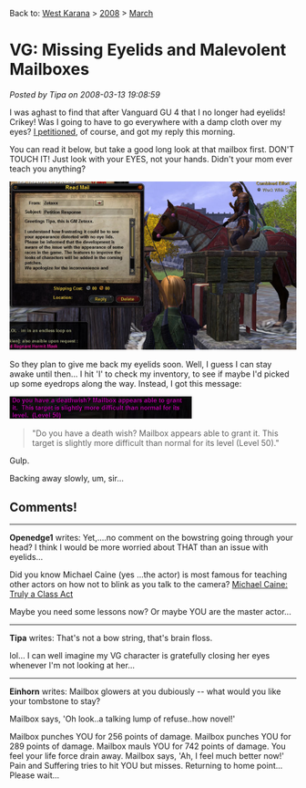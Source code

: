 Back to: [West Karana](/posts/westkarana.md) > [2008](/posts/2008/westkarana.md) > [March](./westkarana.md)
# VG: Missing Eyelids and Malevolent Mailboxes

*Posted by Tipa on 2008-03-13 19:08:59*

I was aghast to find that after Vanguard GU 4 that I no longer had eyelids! Crikey! Was I going to have to go everywhere with a damp cloth over my eyes? [I petitioned](../../../index.php/2008/03/12/vg-can-i-have-my-eyelids-back/), of course, and got my reply this morning.

You can read it below, but take a good long look at that mailbox first. DON'T TOUCH IT! Just look with your EYES, not your hands. Didn't your mom ever teach you anything?

![vgclient-2008-03-13-07-15-11-70.jpg](../../../uploads/2008/03/vgclient-2008-03-13-07-15-11-70.jpg)

So they plan to give me back my eyelids soon. Well, I guess I can stay awake until then... I hit 'I' to check my inventory, to see if maybe I'd picked up some eyedrops along the way. Instead, I got this message:

![vgclient-2008-03-13-07-16-03-29.jpg](../../../uploads/2008/03/vgclient-2008-03-13-07-16-03-29.jpg)


> "Do you have a death wish? Mailbox appears able to grant it. This target is slightly more difficult than normal for its level (Level 50)."




Gulp.

Backing away slowly, um, sir...

## Comments!

---

**Openedge1** writes: Yet,....no comment on the bowstring going through your head? I think I would be more worried about THAT than an issue with eyelids...

Did you know Michael Caine (yes ...the actor) is most famous for teaching other actors on how not to blink as you talk to the camera? [Michael Caine: Truly a Class Act](http://www.independent.co.uk/news/people/michael-caine-truly-a-class-act-not-a-lot--of-people-know-that-746608.html)

Maybe you need some lessons now? Or maybe YOU are the master actor...

---

**Tipa** writes: That's not a bow string, that's brain floss.

lol... I can well imagine my VG character is gratefully closing her eyes whenever I'm not looking at her...

---

**Einhorn** writes: Mailbox glowers at you dubiously -- what would you like your tombstone to stay?

Mailbox says, 'Oh look..a talking lump of refuse..how novel!'

Mailbox punches YOU for 256 points of damage.
Mailbox punches YOU for 289 points of damage.
Mailbox mauls YOU for 742 points of damage.
You feel your life force drain away.
Mailbox says, 'Ah, I feel much better now!'
Pain and Suffering tries to hit YOU but misses.
Returning to home point... Please wait...

